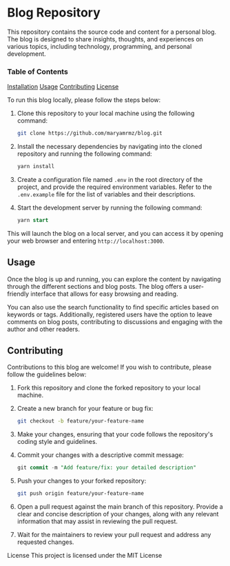 # Blog Repository

This repository contains the source code and content for a personal blog. The blog is designed to share insights, thoughts, and experiences on various topics, including technology, programming, and personal development.

### Table of Contents

[Installation](#Installation)
[Usage](#usage)
[Contributing](#Contributing)
[License](#License)

To run this blog locally, please follow the steps below:

1. Clone this repository to your local machine using the following command:

   ```bash
   git clone https://github.com/maryamrmz/blog.git
   ```

2. Install the necessary dependencies by navigating into the cloned repository and running the following command:

   ```sql
   yarn install
   ```

3. Create a configuration file named `.env` in the root directory of the project, and provide the required environment variables. Refer to the `.env.example` file for the list of variables and their descriptions.

4. Start the development server by running the following command:

   ```sql
   yarn start
   ```

This will launch the blog on a local server, and you can access it by opening your web browser and entering `http://localhost:3000`.

## Usage

Once the blog is up and running, you can explore the content by navigating through the different sections and blog posts. The blog offers a user-friendly interface that allows for easy browsing and reading.

You can also use the search functionality to find specific articles based on keywords or tags. Additionally, registered users have the option to leave comments on blog posts, contributing to discussions and engaging with the author and other readers.

## Contributing

Contributions to this blog are welcome! If you wish to contribute, please follow the guidelines below:

1. Fork this repository and clone the forked repository to your local machine.

2. Create a new branch for your feature or bug fix:

   ```bash
   git checkout -b feature/your-feature-name
   ```

3. Make your changes, ensuring that your code follows the repository's coding style and guidelines.

4. Commit your changes with a descriptive commit message:

   ```sql
   git commit -m "Add feature/fix: your detailed description"
   ```

5. Push your changes to your forked repository:

   ```bash
   git push origin feature/your-feature-name
   ```

6. Open a pull request against the main branch of this repository. Provide a clear and concise description of your changes, along with any relevant information that may assist in reviewing the pull request.

7. Wait for the maintainers to review your pull request and address any requested changes.

License
This project is licensed under the MIT License

